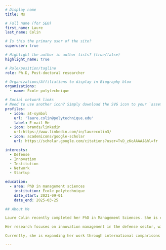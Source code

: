 ```yaml
---
# Display name
title: Ms

# Full name (for SEO)
first_name: Laure
last_name: Colin

# Is this the primary user of the site?
superuser: true

# Highlight the author in author lists? (true/false)
highlight_name: true

# Role/position/tagline
role: Ph.D, Post-doctoral researcher

# Organizations/Affiliations to display in Biography blox
organizations:
  - name: École polytechnique

# Social network links
# Need to use another icon? Simply download the SVG icon to your `assets/media/icons/` folder.
profiles:
  - icon: at-symbol
    url: 'laure.colin@polytechnique.edu'
    label: E-mail Me
  - icon: brands/linkedin
    url:https://www.linkedin.com/in/laurecolin3/
  - icon: academicons/google-scholar
    url: https://scholar.google.com/citations?user=TvD_zKcAAAAJ&hl=fr

interests:
  - Defense
  - Innovation
  - Institution
  - Network
  - Startup

education:
  - area: PhD in management sciences
    institution: École polytechnique
    date_start: 2021-09-01
    date_end: 2025-03-25

## About Me

Laure Colin recently completed her PhD in Management Sciences. She is currently a postdoctoral researcher at the Management Research Center of École Polytechnique, as part of a project funded by the Interdisciplinary Center for Defense and Security Studies at Institut Polytechnique de Paris.

Her research focuses on innovation management in the defense sector, with particular attention to the role of institutions responsible for innovation governance, such as the French Defense Innovation Agency and the U.S. Defense Innovation Unit. She also examines how innovation projects are evaluated, and how external actors—especially startups—manage to integrate into defense-related innovation networks.

Currently, she is expanding her work through international comparisons of innovation models in the defense sector, and exploring cross-sectoral parallels, particularly with the healthcare industry.

---
```

